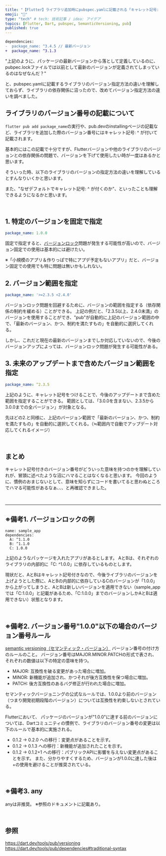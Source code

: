 ```yaml
---
title: "【Flutter】ライブラリ追加時にpubspec.yamlに記載される「キャレット記号: ^」 の意味を知ろう"
emoji: "🎩"
type: "tech" # tech: 技術記事 / idea: アイデア
topics: [Flutter, Dart, pubspec, SemanticVersioning, pub]
published: true
---
```


```diff yaml: pubspec.yaml
dependencies:
-  package_name: ^3.4.5 // 最新バージョン
+  package_name: ^3.1.3
```
"上記のように、パッケージの最新バージョンから落として定義しているのに、pubpec.lockファイルでは以前として最新のバージョンが定義されてしまっているのはなぜなんだ？"

と、pubspec.yamlに記載するライブラリのバージョン指定方法の違いを理解しておらず、ライブラリの依存関係に沼ったので、改めてバージョン指定方法の違いを調べました。

## ライブラリのバージョン番号の記載について
`flutter pub add package_name`の実行や、pub.devのinstallingページの記載など、ライブラリを追加した際のバージョン番号にはキャレット記号: ^ が付いて記載されます。

基本的にはこの記載で十分ですが、Flutterバージョンや他のライブラリのバージョンとの依存関係の問題で、バージョンを下げて使用したい時が一度はあるかと思います。

そういった時、以下のライブラリのバージョンの指定方法の違いを理解しているとすんなりいくかと思います。

また、"なぜデフォルトでキャレット記号: ^ が付くのか"、といったことも理解できるようになるかと思います。

&nbsp;

## 1. 特定のバージョンを固定で指定
```yaml
package_name: 1.0.0
```
固定で指定すると、[バージョンロック](#バージョンロックの例)問題が発生する可能性が高いので、バージョン固定での使用は基本的には避けたい。

※「小規模のアプリ＆作りっぱで特にアプデ予定もないアプリ」だと、バージョン固定での使用でも特に問題は無いかもしれない。


## 2. バージョン範囲を指定
```yaml
package_name: '>=2.3.5 <2.4.0'
```
バージョンロック問題を回避するために、バージョンの範囲を指定する（依存関係の制約を緩める）ことができる。
上記の例だと、「2.3.5以上、2.4.0未満」のバージョンを使用することができ、"pub"が自動的に上記のバージョン範囲の中で、「最新のバージョン、かつ、制約を満たすもの」を自動的に選択してくれる。

しかし、これだと現在の最新のバージョンまでしか対応していないので、今後のバージョンアップによっては、バージョンロック問題が発生する可能性がある。

## 3. 未来のアップデートまで含めたバージョン範囲を指定
```yaml
package_name: ^2.3.5
```
上記のように、キャレット記号をつけることで、今後のアップデートまで含めた範囲を指定することができる。
範囲としては、「3.0.0を含まない、2.3.5から3.0.0までの全バージョン」が対象となる。

先ほどの2.と同様に、上記のバージョン範囲で「最新のバージョン、かつ、制約を満たすもの」を自動的に選択してくれる。（≒範囲内で自動でアップデート対応してくれるイメージ）

&nbsp;

## まとめ
キャレット記号付きのバージョン番号がどういった意味を持つのかを理解していれが、冒頭に述べたような沼にハマることはなくなると思います。
今回のように、慣例のおまじないとして、意味を知らずにコードを書いてると思わぬところでハマる可能性があるなぁ、、、と再確認できました。

&nbsp;

----------------------

## ※備考1. バージョンロックの例
```yaml: pubspec.yaml
name: sample_app
dependencies:
  A: ^1.1.0
  B: ^1.1.0
  C: 1.0.0
```

上記のようなパッケージを入れたアプリがあるとします。
AとBは、それぞれのライブラリの内部的に「C: ^1.0.0」に依存しているものとします。

現状だと、AとBはキャレット記号付きなので、今後ライブラリのバージョンを上げようとした際に、AとBの内部的に依存しているCのバージョンが「1.0.0」から上がってしまうと、AとBは新しいバージョンを適用できない（sample_appでは「C:1.0.0」と記載があるため、「C:1.0.0」までのバージョンしかAとBは適用できない）状態となります。

&nbsp;

## ※備考2. バージョン番号"1.0.0"以下の場合のバージョン番号ルール
[semantic versioning（セマンティック・バージョン）](https://semver.org/spec/v2.0.0-rc.1.html#semantic-versioning-200-rc1)
バージョン番号の付け方のルールのこと。
バージョン番号はMAJOR.MINOR.PATCHの形式で表され、それぞれの数値は以下の特定の意味を持つ。

- MAJOR: 互換性を破る変更があった場合に増加。
- MINOR: 新機能が追加され、かつそれが後方互換性を保つ場合に増加。
- PATCH: 後方互換性のあるバグ修正が行われた場合に増加。

セマンティックバージョニングの公式なルールでは、1.0.0より前のバージョン（つまり開発初期段階のバージョン）については互換性を約束しないとされている。

Flutterにおいて、
パッケージのバージョンが"1.0.0"に達する前のバージョンについては、Dartコミュニティの慣例で、ライブラリのバージョン番号の変更は以下のルールで基本的に実施される。

- 0.1.2 → 0.2.0 への移行：変更点があることを示す。
- 0.1.2 → 0.1.3 への移行：新機能が追加されたことを示す。
- 0.1.2 → 0.1.2+1 への移行：パブリックAPIに影響を与えない変更点があることを示す。
また、分かりやすくするため、バージョンが1.0.0に達した後は+の使用を避けることが推奨されている。

&nbsp;

## ※備考3. any
anyは非推奨。
※参照のドキュメントに記載あり。

&nbsp;

## 参照
https://dart.dev/tools/pub/versioning
https://dart.dev/tools/pub/dependencies#traditional-syntax
